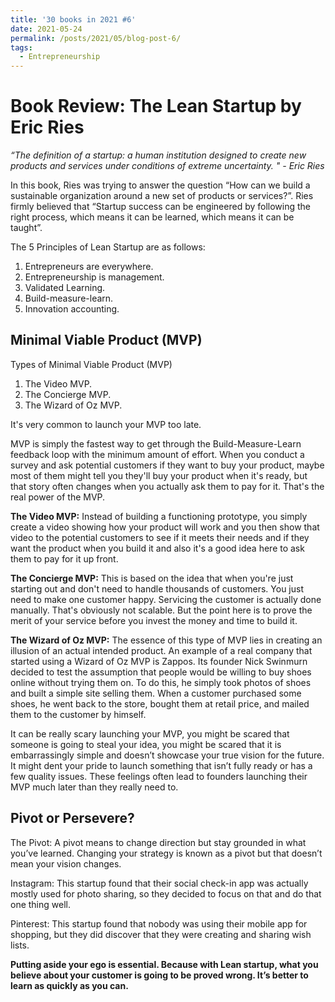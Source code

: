 ```yaml
---
title: '30 books in 2021 #6'
date: 2021-05-24
permalink: /posts/2021/05/blog-post-6/
tags:
  - Entrepreneurship
---
```

Book Review: The Lean Startup by Eric Ries
======
*“The definition of a startup: a human institution designed to create new products and services under conditions of extreme uncertainty. " - Eric Ries*

In this book, Ries was trying to answer the question “How can we build a sustainable organization around a new set of products or services?”.  Ries firmly believed that “Startup success can be engineered by following the right process, which means it can be learned, which means it can be taught”.

The 5 Principles of Lean Startup are as follows:
1. Entrepreneurs are everywhere.
2. Entrepreneurship is management.
3. Validated Learning.
4. Build-measure-learn.
5. Innovation accounting.

Minimal Viable Product (MVP)
------
Types of Minimal Viable Product (MVP)
1. The Video MVP.
2. The Concierge MVP.
3. The Wizard of Oz MVP.


It's very common to launch your MVP too late.

MVP is simply the fastest way to get through the Build-Measure-Learn feedback loop with the minimum amount of effort. When you conduct a survey and ask potential customers if they want to buy your product, maybe most of them might tell you they'll buy your product when it's ready, but that story often changes when you actually ask them to pay for it. That's the real power of the MVP.  

**The Video MVP:** Instead of building a functioning prototype, you simply create a video showing how your product will work and you then show that video to the potential customers to see if it meets their needs and if they want the product when you build it and also it's a good idea here to ask them to pay for it up front.

**The Concierge MVP:** This is based on the idea that when you're just starting out and don't need to handle thousands of customers. You just need to make one customer happy. Servicing the customer is actually done manually. That's obviously not scalable. But the point here is to prove the merit of your service before you invest the money and time to build it. 

**The Wizard of Oz MVP:** The essence of this type of MVP lies in creating an illusion of an actual intended product. An example of a real company that started using a Wizard of Oz MVP is Zappos. Its founder Nick Swinmurn decided to test the assumption that people would be willing to buy shoes online without trying them on. To do this, he simply took photos of shoes and built a simple site selling them. When a customer purchased some shoes, he went back to the store, bought them at retail price, and mailed them to the customer by himself.


It can be really scary launching your MVP, you might be scared that someone is going to steal your idea, you might be scared that it is embarrassingly simple and doesn’t showcase your true vision for the future. It might dent your pride to launch something that isn’t fully ready or has a few quality issues. These feelings often lead to founders launching their MVP much later than they really need to.

Pivot or Persevere?
-----

The Pivot: A pivot means to change direction but stay grounded in what you’ve learned. Changing your strategy is known as a pivot but that doesn’t mean your vision changes.  

Instagram: This startup found that their social check-in app was actually mostly used for photo sharing, so they decided to focus on that and do that one thing well. 

Pinterest: This startup found that nobody was using their mobile app for shopping, but they did discover that they were creating and sharing wish lists. 


**Putting aside your ego is essential. Because with Lean startup, what you believe about your customer is going to be proved wrong. It’s better to learn as quickly as you can.**

